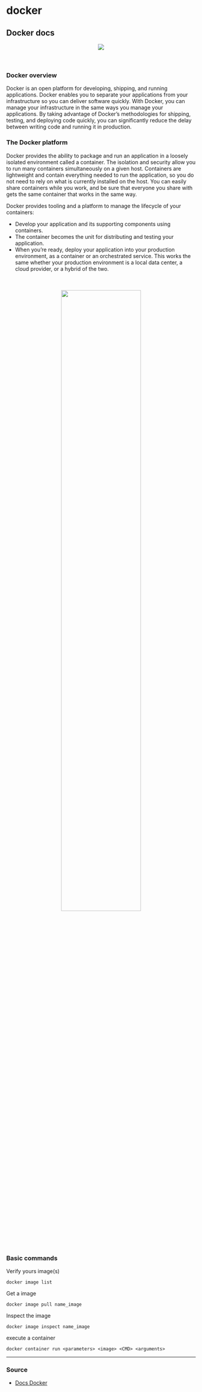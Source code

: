 # docker

## Docker docs

<div align="center"><img src="https://upload.wikimedia.org/wikipedia/commons/thumb/4/4e/Docker_%28container_engine%29_logo.svg/1280px-Docker_%28container_engine%29_logo.svg.png" /></div>


<br/>
<br/>


### Docker overview

<p>
 
  Docker is an open platform for developing, shipping, and running applications. Docker enables you to separate your applications from your infrastructure so you can deliver software quickly. With Docker, you can manage your infrastructure in the same ways you manage your applications. By taking advantage of Docker’s methodologies for shipping, testing, and deploying code quickly, you can significantly reduce the delay between writing code and running it in production.
</p>




### The Docker platform

<p>
  Docker provides the ability to package and run an application in a loosely isolated environment called a container. The isolation and security allow you to run many containers simultaneously on a given host. Containers are lightweight and contain everything needed to run the application, so you do not need to rely on what is currently installed on the host. You can easily share containers while you work, and be sure that everyone you share with gets the same container that works in the same way.

Docker provides tooling and a platform to manage the lifecycle of your containers:
</p>



<ul>
  <li>Develop your application and its supporting components using containers.</li>
  <li>The container becomes the unit for distributing and testing your application.</li>
  <li>When you’re ready, deploy your application into your production environment, as a container or an orchestrated service. This works the same whether your production environment is a local data center, a cloud provider, or a hybrid of the two.</li>
</ul>


<br/>
<br/>

<div align="center"><img  width="65%" src="https://cs-geonode.readthedocs.io/en/2.8_a/_images/docker.png" /></div>

### Basic commands


Verify yours image(s)

```
docker image list
```

Get a image

```
docker image pull name_image
```

Inspect the image

```
docker image inspect name_image
```

execute a container

```
docker container run <parameters> <image> <CMD> <arguments>
```

<hr>


### Source

<ul>
  <li>
     <a href="https://docs.docker.com/get-started/overview/">Docs Docker</a>
  </li>
</ul>





